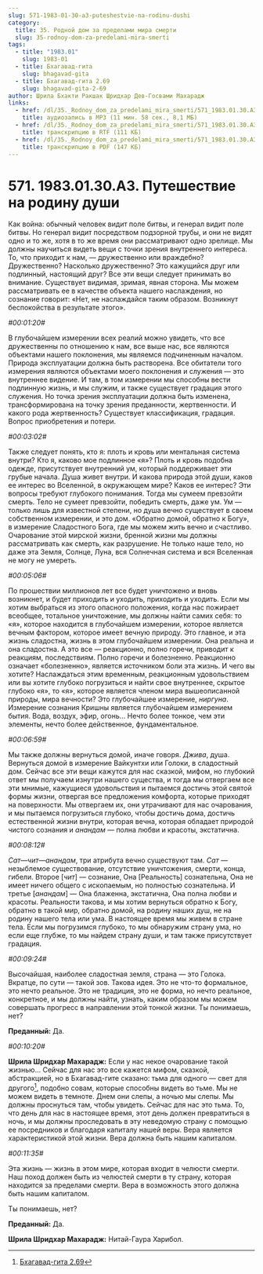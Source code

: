 ```yaml
---
slug: 571-1983-01-30-a3-puteshestvie-na-rodinu-dushi
category:
  title: 35. Родной дом за пределами мира смерти
  slug: 35-rodnoy-dom-za-predelami-mira-smerti
tags:
  - title: "1983.01"
    slug: 1983-01
  - title: Бхагавад-гита
    slug: bhagavad-gita
  - title: Бхагавад-гита 2.69
    slug: bhagavad-gita-2-69
author: Шрила Бхакти Ракшак Шридхар Дев-Госвами Махарадж
links:
  - href: /dl/35._Rodnoy_dom_za_predelami_mira_smerti/571_1983.01.30.A3_SridharMj_Puteshestviye_na__rodinu_dushi.mp3
    title: аудиозапись в MP3 (11 мин. 58 сек., 8,1 МБ)
  - href: /dl/35._Rodnoy_dom_za_predelami_mira_smerti/571_1983.01.30.A3_SridharMj_Puteshestviye_na__rodinu_dushi.rtf
    title: транскрипцию в RTF (111 КБ)
  - href: /dl/35._Rodnoy_dom_za_predelami_mira_smerti/571_1983.01.30.A3_SridharMj_Puteshestviye_na__rodinu_dushi.pdf
    title: транскрипцию в PDF (147 КБ)
---
```


# 571. 1983.01.30.A3. Путешествие на родину души

Как война: обычный человек видит поле битвы, и генерал видит поле битвы. Но генерал видит посредством подзорной трубы, и они не видят одно и то же, хотя в то же время они рассматривают одно зрелище. Мы должны научиться видеть вещи с точки зрения внутреннего интереса. То, что приходит к нам, — дружественно или враждебно? Дружественно? Насколько дружественно? Это кажущийся друг или подлинный, настоящий друг? Все эти вещи следует принимать во внимание. Существует видимая, зримая, явная сторона. Мы можем рассматривать ее в качестве объекта нашего наслаждения, но сознание говорит: «Нет, не наслаждайся таким образом. Возникнут беспокойства в результате этого».

*#00:01:20#*

В глубочайшем измерении всех реалий можно увидеть, что все дружественны по отношению к нам, все выше нас, все являются объектами нашего поклонения, мы являемся подчиненным началом. Природа эксплуатации должна быть растворена. Все обитатели того измерения являются объектами моего поклонения и служения — это внутреннее видение. И там, в том измерении мы способны вести подлинную жизнь, и мы служим, и также существует градация этого служения. Но точка зрения эксплуатации должна быть изменена, трансформирована на точку зрения преданности, жертвенности. И какого рода жертвенность? Существует классификация, градация. Вопрос приобретения и потери.

*#00:03:02#*

Также следует понять, кто я: плоть и кровь или ментальная система внутри? Кто я, каково мое подлинное «я»? Плоть и кровь подобна одежде, присутствует внутренний ум, который поддерживает эти грубые начала. Душа живет внутри. И какова природа этой души, каков ее интерес во Вселенной, в окружающем мире? Каков ее интерес? Эти вопросы требуют глубокого понимания. Тогда мы сумеем превзойти смерть. Тело не сумеет превзойти, победить смерть, даже ум. Ум — только лишь для известной степени, но душа вечно существует в своем собственном измерении, и это дом. «Обратно домой, обратно к Богу», в измерение Сладостного Бога, где мы можем жить вечно и счастливо. Очарование этой мирской жизни, бренной жизни мы должны рассматривать как смерть, как разрушение. Не только наше тело, но даже эта Земля, Солнце, Луна, вся Солнечная система и вся Вселенная не могу не умереть.

*#00:05:06#*

По прошествии миллионов лет все будет уничтожено и вновь возникнет, и будет приходить и уходить, приходить и уходить. Если мы хотим выбраться из этого опасного положения, когда нас пожирает всеобщее, тотальное уничтожение, мы должны найти самих себя: то «я», которое находится в глубочайшем измерении, которое является вечным фактором, которое имеет вечную природу. Это главное, и эта жизнь сладостна, жизнь в этом глубочайшем измерении. Она реальна и она сладостна. А это все — реакционно, полно горечи, приводит к реакциям, последствиям. Полно горечи и болезненно. Реакционно означает «болезненно», является источником боли эта жизнь. И чего вы хотите? Наслаждаться этим временным, реакционным удовольствием или вы хотите глубоко погрузиться и найти свое внутреннее, скрытое глубоко «я», то «я», которое является членом мира вышеописанной природы, мира вечности? Это глубочайшее измерение, *ниргуна*. Измерение сознания Кришны является глубочайшем измерением бытия. Вода, воздух, эфир, огонь… Нечто более тонкое, чем эти элементы, нечто более действенное, фундаментальное.

*#00:06:59#*

Мы также должны вернуться домой, иначе говоря. *Джива*, душа. Вернуться домой в измерение Вайкунтхи или Голоки, в сладостный дом. Сейчас все эти вещи кажутся для нас сказкой, мифом, но глубокий ответ мы получаем изнутри нашего существа, и тогда мы отвергаем все эти мнимые, кажущиеся удовольствия и пытаемся достичь этой святой формы жизни, отвергая все предложения комфорта, которые приходят на поверхности. Мы отвергаем их, они утрачивают для нас очарования, и мы пытаемся погрузиться глубоко, чтобы достичь дома, достичь естественной жизни внутри, которая вечна, которая обладает природой чистого сознания и *анандам* — полна любви и красоты, экстатична.

*#00:08:12#*

*Сат*—*чит*—*анандам*, три атрибута вечно существуют там. *Сат* — незыблемое существование, отсутствие уничтожения, смерти, конца, гибели. Второе [*чит*] — сознание, Она [Реальность] сознательна, Она не имеет ничего общего с ископаемым, но полностью сознательна. И третье [*анандам*] — Она блаженна, экстатична, Она полна любви и красоты. Реальности такова, и мы хотим вернуться обратно к Богу, обратно в такой мир, обратно домой, на родину наших душ, не на родину нашего тела или ума. В настоящее время мы живем в стране тела. Если мы погрузимся глубоко, то мы обнаружим страну ума, но если еще глубже, то мы найдем страну души, и там также присутствует градация.

*#00:09:24#*

Высочайшая, наиболее сладостная земля, страна — это Голока. Вкратце, по сути — такой зов. Такова идея. Это не что-то формальное, это нечто реальное. Это не традиция, это не форма, но нечто реальное, конкретное, и мы должны найти, узнать, каким образом мы можем совершать прогресс в направлении этой тонкой жизни. Ты понимаешь, нет?

**Преданный:** Да.

*#00:10:20#*

**Шрила Шридхар Махарадж:** Если у нас некое очарование такой жизнью… Сейчас для нас это все кажется мифом, сказкой, абстракцией, но в Бхагавад-гите сказано: тьма для одного — свет для другого[^_ftn1], подобно совам, которые способны видеть во тьме. Мы не можем видеть в темноте. Днем они слепы, а ночью мы слепы. Мы должны проснуться там, чтобы увидеть. Сейчас для нас это тьма. То, что день для нас в настоящее время, этот день должен превратиться в ночь, и мы должны проследовать в эту неведомую страну с помощью ее посредников и благодаря капиталу нашей веры. Вера является характеристикой этой жизни. Вера должна быть нашим капиталом.

*#00:11:35#*

Эта жизнь — жизнь в этом мире, которая входит в челюсти смерти. Наш поход должен быть из челюстей смерти в ту страну, которая находится за пределами смерти. Вера в возможность этого должна быть нашим капиталом.

Ты понимаешь, нет?

**Преданный:** Да.

**Шрила Шридхар Махарадж:** Нитай-Гаура Харибол.



[^_ftn1]: [Бхагавад-гита 2.69](../notes/bhagavad-gita/bhagavad-gita-2-69.md)

